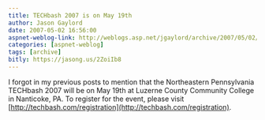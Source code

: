 ```yaml
---
title: TECHbash 2007 is on May 19th
author: Jason Gaylord
date: 2007-05-02 16:56:00
aspnet-weblog-link: http://weblogs.asp.net/jgaylord/archive/2007/05/02/techbash-2007-is-on-may-19th.aspx
categories: [aspnet-weblog]
tags: [archive]
bitly: https://jasong.us/2ZoiIb8
---
```


I forgot in my previous posts to mention that the Northeastern Pennsylvania TECHbash 2007 will be on May 19th at Luzerne County Community College in Nanticoke, PA. To register for the event, please visit [http://techbash.com/registration](http://techbash.com/registration).